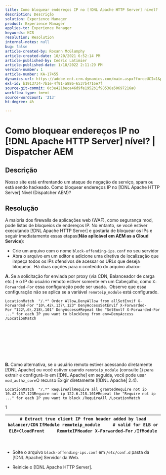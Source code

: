 ```yaml
---
title: Como bloquear endereços IP no [!DNL Apache HTTP Server] nível? | AEM Dispatcher
description: Descrição
solution: Experience Manager
product: Experience Manager
applies-to: Experience Manager
keywords: KCS
resolution: Resolution
internal-notes: null
bug: false
article-created-by: Roxann McGlumphy
article-created-date: 10/20/2021 6:52:14 PM
article-published-by: Cedric Latimier
article-published-date: 1/18/2022 2:11:29 PM
version-number: 1
article-number: KA-17455
dynamics-url: https://adobe-ent.crm.dynamics.com/main.aspx?forceUCI=1&pagetype=entityrecord&etn=knowledgearticle&id=448e02d5-d631-ec11-b6e5-000d3a5ba97a
exl-id: b1913734-7b1e-4f91-a886-6537b4716e7f
source-git-commit: 0c3e421beca46d9fe1952b1f98538a50697216a0
workflow-type: tm+mt
source-wordcount: '213'
ht-degree: 4%

---
```


# Como bloquear endereços IP no [!DNL Apache HTTP Server] nível? | Dispatcher AEM

## Descrição


Nosso site está enfrentando um ataque de negação de serviço, spam ou está sendo hackeado. Como bloquear endereços IP no [!DNL Apache HTTP Server] Nível (Dispatcher AEM)?


## Resolução


A maioria dos firewalls de aplicações web (WAF), como segurança mod, pode listas de bloqueios de endereços IP. No entanto, se você estiver executando [!DNL Apache HTTP Server] e gostaria de bloquear os IPs e seguir imediatamente essas etapas(<b>Não aplicável em AEM as a Cloud Service)</b>:

- Crie um arquivo com o nome `block-offending-ips.conf` no seu servidor
- Abra o arquivo em um editor e adicione uma diretiva de localização que impeça todos os IPs ofensivos de acessar os URLs que deseja bloquear.  Há duas opções para o conteúdo do arquivo abaixo:


<b>A. </b>Se a solicitação for enviada por proxy (via CDN, Balanceador de carga etc.) e o IP do usuário remoto estiver somente em um Cabeçalho, como `X-Forwarded-For` essa configuração pode ser usada.  Observe que essa configuração não se aplica se a variável `remoteip_module` está configurado.

```
LocationMatch  "/.*" Order Allow,DenyAllow from allSetEnvif X-Forwarded-For "10\.42\.137\.123" DenyAccessSetEnvif X-Forwarded-For "122\.6\.218\.101" DenyAccess#Repeat the "SetEnvlf X-Forwarded-For ..." for each IP you want to blockDeny from env=DenyAccess /LocationMatch 
```

<br><br><br><br><br> <br><br>
<b>B. </b>Como alternativa, se o usuário remoto estiver acessando diretamente [!DNL Apache] ou você estiver usando `remoteip_module` (consulte [1](https://helpx.adobe.com/experience-manager/kb/block-ips-apache-http-server.html#remoteip_module)) para extrair e configurá-lo em [!DNL Apache] em seguida, você pode usar `mod_authz_core`O recurso Exigir diretamente ([!DNL Apache] 2.4).

```
LocationMatch  "/.*" RequireAllRequire all grantedRequire not ip 10.42.137.123Require not ip 122.6.218.101#Repeat the "Require not ip ..." for each IP you want to block /RequireAll /LocationMatch 
```


1


| `# Extract true client IP from header added by load balancer/CDN` `IfModule remoteip_module` `    ` `# valid for ELB or ELB+CloudFront` `    ` `RemoteIPHeader X-Forwarded-For` ```/IfModule``` |
| --- |

 
- Solte o arquivo `block-offending-ips.conf` em `/etc/conf.d` pasta da [!DNL Apache] Servidor da Web.


- Reinicie o [!DNL Apache HTTP Server].
